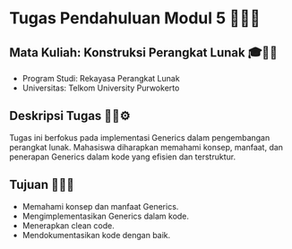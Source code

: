 # Tugas Pendahuluan Modul 5 🎯📌📖

## Mata Kuliah: Konstruksi Perangkat Lunak 🎓📘🏫

- Program Studi: Rekayasa Perangkat Lunak
- Universitas: Telkom University Purwokerto

## Deskripsi Tugas 📝💡⚙️
Tugas ini berfokus pada implementasi Generics dalam pengembangan perangkat lunak. Mahasiswa diharapkan memahami konsep, manfaat, dan penerapan Generics dalam kode yang efisien dan terstruktur.

## Tujuan 🎯✅📌
- Memahami konsep dan manfaat Generics.
- Mengimplementasikan Generics dalam kode.
- Menerapkan clean code.
- Mendokumentasikan kode dengan baik.
